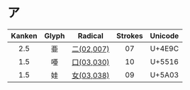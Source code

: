 
# ア

| Kanken | Glyph |          Radical          | Strokes | Unicode |
| :----: | :---: | :-----------------------: | :-----: | :-----: |
|  2.5   |   亜   | [二(02,007)](二(02,007).md) |   07    | U+4E9C  |
|  1.5   |   唖   | [口(03,030)](口(03,030).md) |   10    | U+5516  |
|  1.5   |   娃   | [女(03,038)](女(03,038).md) |   09    | U+5A03  |
